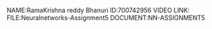 NAME:RamaKrishna reddy Bhanuri ID:700742956
VIDEO LINK:
FILE:Neuralnetworks-Assignment5
DOCUMENT:NN-ASSIGNMENT5


